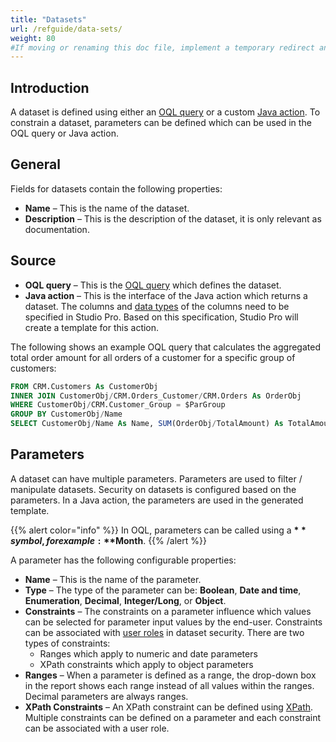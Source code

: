 ```yaml
---
title: "Datasets"
url: /refguide/data-sets/
weight: 80
#If moving or renaming this doc file, implement a temporary redirect and let the respective team know they should update the URL in the product. See Mapping to Products for more details.
---
```


## Introduction

A dataset is defined using either an [OQL query](/refguide/oql/) or a custom [Java action](/refguide/java-actions/). To constrain a dataset, parameters can be defined which can be used in the OQL query or Java action.

## General

Fields for datasets contain the following properties:

* **Name** – This is the name of the dataset.
* **Description** – This is the description of the dataset, it is only relevant as documentation.

## Source

* **OQL query** – This is the [OQL query](/refguide/oql/) which defines the dataset.
* **Java action** – This is the interface of the Java action which returns a dataset. The columns and [data types](/refguide/data-types/) of the columns need to be specified in Studio Pro. Based on this specification, Studio Pro will create a template for this action.

The following shows an example OQL query that calculates the aggregated total order amount for all orders of a customer for a specific group of customers:

```sql
FROM CRM.Customers As CustomerObj
INNER JOIN CustomerObj/CRM.Orders_Customer/CRM.Orders As OrderObj
WHERE CustomerObj/CRM.Customer_Group = $ParGroup
GROUP BY CustomerObj/Name
SELECT CustomerObj/Name As Name, SUM(OrderObj/TotalAmount) As TotalAmount
```

## Parameters

A dataset can have multiple parameters. Parameters are used to filter / manipulate datasets. Security on datasets is configured based on the parameters. In a Java action, the parameters are used in the generated template.

{{% alert color="info" %}}
In OQL, parameters can be called using a **$** symbol, for example: **$Month**.
{{% /alert %}}

A parameter has the following configurable properties:

* **Name** – This is the name of the parameter.
* **Type** – The type of the parameter can be: **Boolean**, **Date and time**, **Enumeration**, **Decimal**, **Integer/Long**, or **Object**.
* **Constraints** – The constraints on a parameter influence which values can be selected for parameter input values by the end-user. Constraints can be associated with [user roles](/refguide/user-roles/) in dataset security. There are two types of constraints: 
    * Ranges which apply to numeric and date parameters
    * XPath constraints which apply to object parameters
* **Ranges** – When a parameter is defined as a range, the drop-down box in the report shows each range instead of all values within the ranges. Decimal parameters are always ranges.
* **XPath Constraints** – An XPath constraint can be defined using [XPath](/refguide/xpath/). Multiple constraints can be defined on a parameter and each constraint can be associated with a user role.
